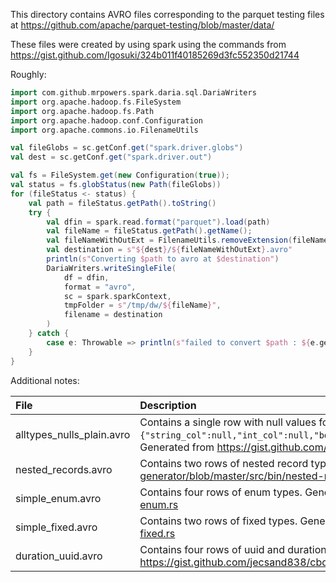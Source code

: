 This directory contains AVRO files corresponding to the parquet testing files at https://github.com/apache/parquet-testing/blob/master/data/

These files were created by using spark using the commands from https://gist.github.com/Igosuki/324b011f40185269d3fc552350d21744

Roughly:
```scala
import com.github.mrpowers.spark.daria.sql.DariaWriters
import org.apache.hadoop.fs.FileSystem
import org.apache.hadoop.fs.Path
import org.apache.hadoop.conf.Configuration 
import org.apache.commons.io.FilenameUtils

val fileGlobs = sc.getConf.get("spark.driver.globs")
val dest = sc.getConf.get("spark.driver.out")

val fs = FileSystem.get(new Configuration(true));
val status = fs.globStatus(new Path(fileGlobs))
for (fileStatus <- status) {
    val path = fileStatus.getPath().toString()
    try {
        val dfin = spark.read.format("parquet").load(path)
        val fileName = fileStatus.getPath().getName();
        val fileNameWithOutExt = FilenameUtils.removeExtension(fileName);
        val destination = s"${dest}/${fileNameWithOutExt}.avro"
        println(s"Converting $path to avro at $destination")
        DariaWriters.writeSingleFile(
            df = dfin,
            format = "avro",
            sc = spark.sparkContext,
            tmpFolder = s"/tmp/dw/${fileName}",
            filename = destination
        )
    } catch {
        case e: Throwable => println(s"failed to convert $path : ${e.getMessage}")
    }
}
```

Additional notes:

| File                      | Description                                                                                                                                                                                                                                                                         |
|:--------------------------|:------------------------------------------------------------------------------------------------------------------------------------------------------------------------------------------------------------------------------------------------------------------------------------|
| alltypes_nulls_plain.avro | Contains a single row with null values for each scalar data type, i.e, `{"string_col":null,"int_col":null,"bool_col":null,"bigint_col":null,"float_col":null,"double_col":null,"bytes_col":null}`. Generated from https://gist.github.com/nenorbot/5a92e24f8f3615488f75e2a18a105c76 |
| nested_records.avro       | Contains two rows of nested record types. Generated from https://github.com/sarutak/avro-data-generator/blob/master/src/bin/nested-records.rs                                                                                                                                       |
| simple_enum.avro          | Contains four rows of enum types. Generated from https://github.com/sarutak/avro-data-generator/blob/master/src/bin/simple-enum.rs                                                                                                                                                  |
| simple_fixed.avro         | Contains two rows of fixed types. Generated from https://github.com/sarutak/avro-data-generator/blob/master/src/bin/simple-fixed.rs                                                                                                                                                 |
| duration_uuid.avro        | Contains four rows of uuid and duration logic types. Generated from https://gist.github.com/jecsand838/cbdaaf581af78f357778bf87d2f3cf15                                                                                                                                             |